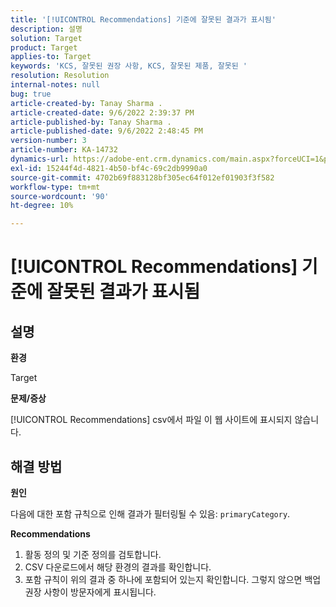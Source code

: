 ```yaml
---
title: '[!UICONTROL Recommendations] 기준에 잘못된 결과가 표시됨'
description: 설명
solution: Target
product: Target
applies-to: Target
keywords: 'KCS, 잘못된 권장 사항, KCS, 잘못된 제품, 잘못된 '
resolution: Resolution
internal-notes: null
bug: true
article-created-by: Tanay Sharma .
article-created-date: 9/6/2022 2:39:37 PM
article-published-by: Tanay Sharma .
article-published-date: 9/6/2022 2:48:45 PM
version-number: 3
article-number: KA-14732
dynamics-url: https://adobe-ent.crm.dynamics.com/main.aspx?forceUCI=1&pagetype=entityrecord&etn=knowledgearticle&id=43ddcfba-f12d-ed11-9db1-002248086735
exl-id: 15244f4d-4821-4b50-bf4c-69c2db9990a0
source-git-commit: 4702b69f883128bf305ec64f012ef01903f3f582
workflow-type: tm+mt
source-wordcount: '90'
ht-degree: 10%

---
```


# [!UICONTROL Recommendations] 기준에 잘못된 결과가 표시됨

## 설명


<b>환경</b>

Target



<b>문제/증상</b>

[!UICONTROL Recommendations] csv에서 파일 이 웹 사이트에 표시되지 않습니다.


## 해결 방법


<b>원인</b>

다음에 대한 포함 규칙으로 인해 결과가 필터링될 수 있음: `primaryCategory`.



<b>Recommendations</b>

1. 활동 정의 및 기준 정의를 검토합니다.
2. CSV 다운로드에서 해당 환경의 결과를 확인합니다.
3. 포함 규칙이 위의 결과 중 하나에 포함되어 있는지 확인합니다. 그렇지 않으면 백업 권장 사항이 방문자에게 표시됩니다.
